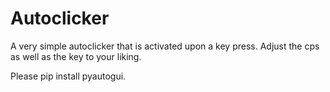 # Autoclicker
A very simple autoclicker that is activated upon a key press. Adjust the cps as well as the key to your liking.

Please pip install pyautogui.
